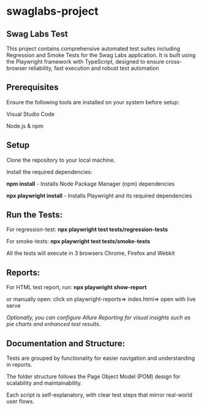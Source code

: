 # swaglabs-project

## Swag Labs Test

This project contains comprehensive automated test suites including Regression and Smoke Tests for the Swag Labs application. It is built using the Playwright framework with TypeScript, designed to ensure cross-browser reliability, fast execution and robust test automation

## Prerequisites

Ensure the following tools are installed on your system before setup:

Visual Studio Code

Node.js & npm

## Setup

Clone the repository to your local machine.

Install the required dependencies:

**npm install** - Installs Node Package Manager (npm) dependencies

**npx playwright install** -  Installs Playwright and its required dependencies

## Run the Tests:

For regression-test: **npx playwright test tests/regression-tests**

For smoke-tests: **npx playwright test tests/smoke-tests**

All the tests will execute in 3 browsers Chrome, Firefox and Webkit

## Reports:

For HTML test report, run: **npx playwright show-report** 

or manually open: click on playwright-reports=> index.html=> open with live serve

*Optionally, you can configure Allure Reporting for visual insights such as pie charts and enhanced test results*.

## Documentation and Structure:

Tests are grouped by functionality for easier navigation and understanding in reports.

The folder structure follows the Page Object Model (POM) design for scalability and maintainability.

Each script is self-explanatory, with clear test steps that mirror real-world user flows.
